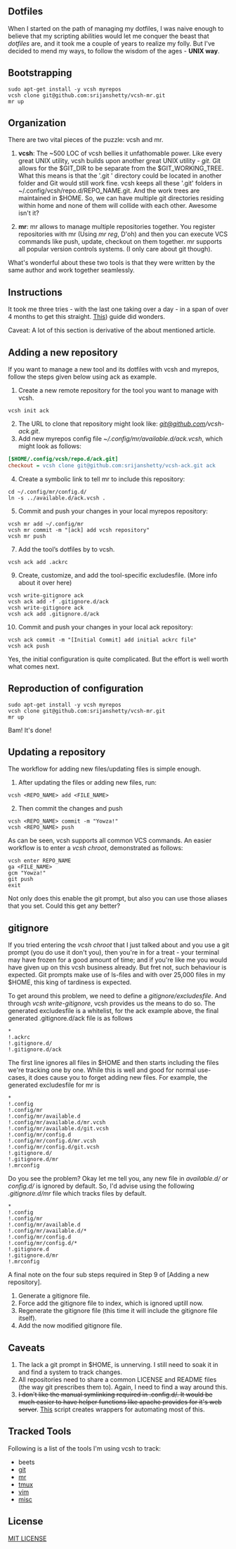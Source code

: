 Dotfiles
--------

When I started on the path of managing my dotfiles, I was naive enough to believe that my scripting abilities would let me conquer the beast that *dotfiles* are, and it took me a couple of years to realize my folly. But I've decided to mend my ways, to follow the wisdom of the ages - **UNIX way**.

Bootstrapping
-------------

```shell
sudo apt-get install -y vcsh myrepos
vcsh clone git@github.com:srijanshetty/vcsh-mr.git
mr up
```

Organization
------------

There are two vital pieces of the puzzle: vcsh and mr.

1. **vcsh**: The ~500 LOC of vcsh bellies it unfathomable power. Like every great UNIX utility, vcsh builds upon another great UNIX utility - *git*. Git allows for the \$GIT_DIR to be separate from the \$GIT_WORKING_TREE. What this means is that the '.git
' directory could be located in another folder and Git would still work fine. vcsh keeps all these '.git' folders in ~/.config/vcsh/repo.d/REPO_NAME.git. And the work trees are maintained in \$HOME. So, we can have multiple git directories residing within home and none of them will collide with each other. Awesome isn't it?

2. **mr**: mr allows to manage multiple repositories together. You register repositories with mr (Using *mr reg*, D'oh) and then you can execute VCS commands like push, update, checkout on them together. mr supports all popular version controls systems. (I only care about git though).

What's wonderful about these two tools is that they were written by the same author and work together seamlessly.

Instructions
------------

It took me three tries - with the last one taking over a day - in a span of over 4 months to get this straight. [This](http://www.martin-burger.net/blog/unix-shell/manage-dotfiles-quickly-and-effortlessly/)) guide did wonders.

Caveat: A lot of this section is derivative of the about mentioned article.

## Adding a new repository

If you want to manage a new tool and its dotfiles with vcsh and myrepos, follow the steps given below using ack as example.

1. Create a new remote repository for the tool you want to manage with vcsh.

```shell
vcsh init ack
```

2. The URL to clone that repository might look like: *git@github.com/vcsh-ack.git*.
3. Add new myrepos config file *~/.config/mr/available.d/ack.vcsh*, which might look as follows:

```ini
[$HOME/.config/vcsh/repo.d/ack.git]
checkout = vcsh clone git@github.com:srijanshetty/vcsh-ack.git ack
```

4. Create a symbolic link to tell mr to include this repository:

```shell
cd ~/.config/mr/config.d/
ln -s ../available.d/ack.vcsh .
```

5. Commit and push your changes in your local myrepos repository:

```shell
vcsh mr add ~/.config/mr
vcsh mr commit -m "[ack] add vcsh repository"
vcsh mr push
```

7. Add the tool’s dotfiles by to vcsh.

```shell
vcsh ack add .ackrc
```

9. Create, customize, and add the tool-specific excludesfile. (More info about it over here)

```shell
vcsh write-gitignore ack
vcsh ack add -f .gitignore.d/ack
vcsh write-gitignore ack
vcsh ack add .gitignore.d/ack
```

10. Commit and push your changes in your local ack repository:

```shell
vcsh ack commit -m "[Initial Commit] add initial ackrc file"
vcsh ack push
```

Yes, the initial configuration is quite complicated. But the effort is well worth what comes next.

## Reproduction of configuration

```shell
sudo apt-get install -y vcsh myrepos
vcsh clone git@github.com:srijanshetty/vcsh-mr.git
mr up
```

Bam! It's done!

## Updating a repository

The workflow for adding new files/updating files is simple enough.

1. After updating the files or adding new files, run:

```shell
vcsh <REPO_NAME> add <FILE_NAME>
```

2. Then commit the changes and push

```shell
vcsh <REPO_NAME> commit -m "Yowza!"
vcsh <REPO_NAME> push
```

As can be seen, vcsh supports all common VCS commands. An easier workflow is to enter a *vcsh chroot*, demonstrated as follows:

```shell
vcsh enter REPO_NAME
ga <FILE_NAME>
gcm "Yowza!"
git push
exit
```

Not only does this enable the git prompt, but also you can use those aliases that you set. Could this get any better?

## gitignore

If you tried entering the *vcsh chroot* that I just talked about and you use a git prompt (you do use it don't you), then you're in for a treat - your terminal may have frozen for a good amount of time; and if you're like me you would have given up on this vcsh business already. But fret not, such behaviour is expected. Git prompts make use of ls-files and with over 25,000 files in my \$HOME, this king of tardiness is expected.

To get around this problem, we need to define a *gitignore/excludesfile*. And through *vcsh write-gitignore*, vcsh provides us the means to do so. The generated excludesfile is a whitelist, for the ack example above, the final generated .gitignore.d/ack file is as follows

```
*
!.ackrc
!.gitignore.d/
!.gitignore.d/ack
```

The first line ignores all files in \$HOME and then starts including the files we're tracking one by one. While this is well and good for normal use-cases, it does cause you to forget adding new files. For example, the generated excludesfile for mr is

```
*
!.config
!.config/mr
!.config/mr/available.d
!.config/mr/available.d/mr.vcsh
!.config/mr/available.d/git.vcsh
!.config/mr/config.d
!.config/mr/config.d/mr.vcsh
!.config/mr/config.d/git.vcsh
!.gitignore.d/
!.gitignore.d/mr
!.mrconfig
```

Do you see the problem? Okay let me tell you, any new file in *available.d/ or config.d/* is ignored by default. So, I'd advise using the following *.gitignore.d/mr* file which tracks files by default.


```
*
!.config
!.config/mr
!.config/mr/available.d
!.config/mr/available.d/*
!.config/mr/config.d
!.config/mr/config.d/*
!.gitignore.d
!.gitignore.d/mr
!.mrconfig
```

A final note on the four sub steps required in Step 9 of [Adding a new repository].
1. Generate a gitignore file.
2. Force add the gitignore file to index, which is ignored uptill now.
3. Regenerate the gitignore file (this time it will include the gitignore file itself).
4. Add the now modified gitignore file.

Caveats
-------

1. The lack a git prompt in \$HOME, is unnerving. I still need to soak it in and find a system to track changes.
2. All repositories need to share a common LICENSE and README files (the way git prescribes them to). Again, I need to find a way around this.
3. ~~I don't like the manual symlinking required in .config.d/. It would be much easier to have helper functions like apache provides for it's web server~~. [This]() script creates wrappers for automating most of this.

Tracked Tools
-------------

Following is a list of the tools I'm using vcsh to track:

- beets
- [git](https://github.com/srijanshetty/vcsh-git)
- [mr](https://github.com/srijanshetty/vcsh-mr)
- [tmux](https://github.com/srijanshetty/vcsh-tmux)
- [vim](https://github.com/srijanshetty/vcsh-vim)
- [misc](https://github.com/srijanshetty/vcsh-misc)

License
-------

[MIT LICENSE](LICENSE)

